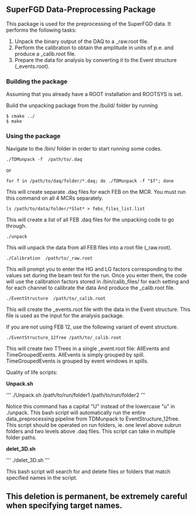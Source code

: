 ## SuperFGD Data-Preprocessing Package
This package is used for the preprocessing of the SuperFGD data. It performs the following tasks:
1. Unpack the binary output of the DAQ to a _raw.root file. 
2. Perform the calibration to obtain the amplitude in units of p.e. and produce a _calib.root file.
3. Prepare the data for analysis by converting it to the Event structure (_events.root).


### Building the package
Assuming that you already have a ROOT installation and ROOTSYS is set.

Build the unpacking package from the /build/ folder by running
   ```
   $ cmake ../
   $ make
   ```

### Using the package
Navigate to the /bin/ folder in order to start running some codes.

```
./TDMunpack -f  /path/to/.daq
```
or 

```
for f in /path/to/daq/folder/*.daq; do ./TDMunpack -f "$f"; done
```

This will create separate .daq files for each FEB on the MCR. You must run this command on all 4 MCRs separately.


```
ls /path/to/data/folder/*Slot* > febs_files_list.list
```
This will create a list of all FEB .daq files for the unpacking code to go through.
   
     
```
./unpack 
```
This will unpack the data from all FEB files into a root file (_raw.root).


```
./Calibration  /path/to/_raw.root
```
This will prompt you to enter the HG and LG factors corresponding to the values set during the beam test for the run. Once you enter them, the code will use the calibration factors stored in /bin/calib_files/ for each setting and for each channel to calibrate the data And produce the _calib.root file.


```
./EventStructure  /path/to/_calib.root
```
This will create the _events.root file with the data in the Event structure. This file is used as the input for the analysis package.

If you are not using FEB 12, use the following variant of event structure.

```
./EventStructure_12free /path/to/_calib.root
```
This will create two TTrees in a single _event.root file: AllEvents and TimeGroupedEvents. AllEvents is simply grouped by spill. TimeGroupedEvents is grouped by event windows in spills. 


Quality of life scripts: 

**Unpack.sh**

'''
./Unpack.sh /path/to/run/folder1 /path/to/run/folder2
'''

Notice this command has a capital "U" instead of the lowercase "u" in ./unpack. 
This bash script will automatically run the entire data_preprocessing pipeline from TDMunpack to EventStructure_12free. 
This script should be operated on run folders, ie. one level above subrun folders and two levels above .daq files. This script can take in multiple folder paths. 

**delet_3D.sh**

'''
./delet_3D.sh
'''

This bash script will search for and delete files or folders that match specified names in the script. 
## This deletion is permanent, be extremely careful when specifying target names.





